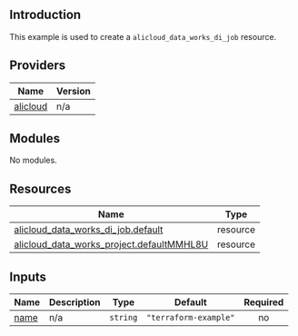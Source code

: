 ## Introduction

This example is used to create a `alicloud_data_works_di_job` resource.

<!-- BEGIN_TF_DOCS -->
## Providers

| Name | Version |
|------|---------|
| <a name="provider_alicloud"></a> [alicloud](#provider\_alicloud) | n/a |

## Modules

No modules.

## Resources

| Name | Type |
|------|------|
| [alicloud_data_works_di_job.default](https://registry.terraform.io/providers/aliyun/alicloud/latest/docs/resources/data_works_di_job) | resource |
| [alicloud_data_works_project.defaultMMHL8U](https://registry.terraform.io/providers/aliyun/alicloud/latest/docs/resources/data_works_project) | resource |

## Inputs

| Name | Description | Type | Default | Required |
|------|-------------|------|---------|:--------:|
| <a name="input_name"></a> [name](#input\_name) | n/a | `string` | `"terraform-example"` | no |
<!-- END_TF_DOCS -->
